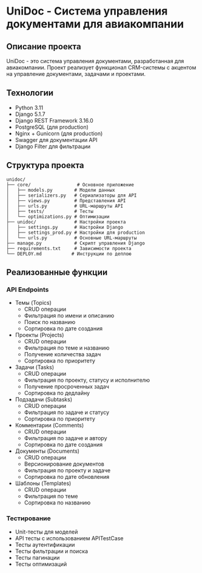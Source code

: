 # UniDoc - Система управления документами для авиакомпании

## Описание проекта
UniDoc - это система управления документами, разработанная для авиакомпании. Проект реализует функционал CRM-системы с акцентом на управление документами, задачами и проектами.

## Технологии
- Python 3.11
- Django 5.1.7
- Django REST Framework 3.16.0
- PostgreSQL (для production)
- Nginx + Gunicorn (для production)
- Swagger для документации API
- Django Filter для фильтрации

## Структура проекта
```
unidoc/
├── core/                 # Основное приложение
│   ├── models.py        # Модели данных
│   ├── serializers.py   # Сериализаторы для API
│   ├── views.py         # Представления API
│   ├── urls.py          # URL-маршруты API
│   ├── tests/           # Тесты
│   └── optimizations.py # Оптимизации
├── unidoc/              # Настройки проекта
│   ├── settings.py      # Настройки Django
│   ├── settings_prod.py # Настройки для production
│   └── urls.py          # Основные URL-маршруты
├── manage.py            # Скрипт управления Django
├── requirements.txt     # Зависимости проекта
└── DEPLOY.md           # Инструкции по деплою
```

## Реализованные функции

### API Endpoints
- Темы (Topics)
  - CRUD операции
  - Фильтрация по имени и описанию
  - Поиск по названию
  - Сортировка по дате создания
- Проекты (Projects)
  - CRUD операции
  - Фильтрация по теме и названию
  - Получение количества задач
  - Сортировка по приоритету
- Задачи (Tasks)
  - CRUD операции
  - Фильтрация по проекту, статусу и исполнителю
  - Получение просроченных задач
  - Сортировка по дедлайну
- Подзадачи (Subtasks)
  - CRUD операции
  - Фильтрация по задаче и статусу
  - Сортировка по приоритету
- Комментарии (Comments)
  - CRUD операции
  - Фильтрация по задаче и автору
  - Сортировка по дате создания
- Документы (Documents)
  - CRUD операции
  - Версионирование документов
  - Фильтрация по проекту и задаче
  - Сортировка по дате обновления
- Шаблоны (Templates)
  - CRUD операции
  - Фильтрация по теме
  - Сортировка по названию

### Тестирование
- Unit-тесты для моделей
- API тесты с использованием APITestCase
- Тесты аутентификации
- Тесты фильтрации и поиска
- Тесты пагинации
- Тесты оптимизаций

